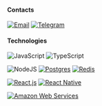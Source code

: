 #### Contacts
[![Email](https://img.shields.io/badge/Email-samovolkinmaxim%40gmail.com-blue)](mailto:samovolkinmaxim@gmail.com)
[![Telegram](https://img.shields.io/badge/-Telegram-blue?logo=Telegram)](https://t.me/samovolkin)

#### Technologies
![JavaScript](https://img.shields.io/badge/-JavaScript-14161A?logo=JavaScript)
![TypeScript](https://img.shields.io/badge/-TypeScript-14161A?logo=TypeScript)

![NodeJS](https://img.shields.io/badge/-Node.js-14161A?logo=Node.js)
[![Postgres](https://img.shields.io/badge/-PostgreSQL-336791?logo=PostgreSQL&logoColor=ffffff)](https://www.postgresql.org/)
[![Redis](https://img.shields.io/badge/-Redis-DC382D?logo=Redis&logoColor=ffffff)](https://redis.io/)

[![React.js](https://img.shields.io/badge/-React-292c34?logo=React&logoColor=61DAFB)](https://reactjs.org/)
[![React Native](https://img.shields.io/badge/-React_Native-292c34?logo=React&logoColor=61DAFB)](https://reactjs.org/)

[![Amazon Web Services](https://img.shields.io/badge/-Amazon_Web_Services-FF9900?logo=AmazonAWS)](https://aws.amazon.com)
